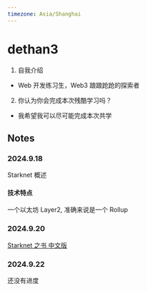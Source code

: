 ```yaml
---
timezone: Asia/Shanghai
---
```


# dethan3

1. 自我介绍
  - Web 开发练习生，Web3 踉踉跄跄的探索者
2. 你认为你会完成本次残酷学习吗？
  - 我希望我可以尽可能完成本次共学

## Notes

<!-- Content_START -->

### 2024.9.18

Starknet 概述

#### 技术特点

一个以太坊 Layer2, 准确来说是一个 Rollup

### 2024.9.20

[Starknet 之书 中文版](https://book.starknet.io/zh-cn/index.html)

### 2024.9.22

还没有进度
<!-- Content_END -->
